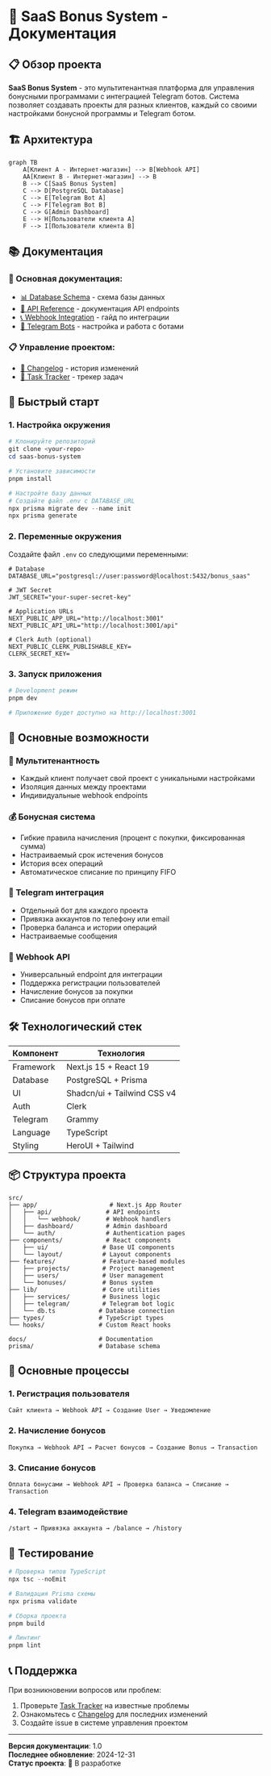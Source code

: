 # 🎯 SaaS Bonus System - Документация

## 📋 Обзор проекта

**SaaS Bonus System** - это мультитенантная платформа для управления бонусными программами с интеграцией Telegram ботов. Система позволяет создавать проекты для разных клиентов, каждый со своими настройками бонусной программы и Telegram ботом.

## 🏗️ Архитектура

```mermaid
graph TB
    A[Клиент A - Интернет-магазин] --> B[Webhook API]
    AA[Клиент B - Интернет-магазин] --> B
    B --> C[SaaS Bonus System]
    C --> D[PostgreSQL Database]
    C --> E[Telegram Bot A]
    C --> F[Telegram Bot B]
    C --> G[Admin Dashboard]
    E --> H[Пользователи клиента A]
    F --> I[Пользователи клиента B]
```

## 📚 Документация

### 📖 Основная документация:
- [📊 Database Schema](./database-schema.md) - схема базы данных
- [🔗 API Reference](./api.md) - документация API endpoints
- [📞 Webhook Integration](./webhook-integration.md) - гайд по интеграции
- [🤖 Telegram Bots](./telegram-bots.md) - настройка и работа с ботами

### 📋 Управление проектом:
- [📝 Changelog](./changelog.md) - история изменений
- [📌 Task Tracker](./tasktracker.md) - трекер задач

## 🚀 Быстрый старт

### 1. Настройка окружения

```powershell
# Клонируйте репозиторий
git clone <your-repo>
cd saas-bonus-system

# Установите зависимости
pnpm install

# Настройте базу данных
# Создайте файл .env с DATABASE_URL
npx prisma migrate dev --name init
npx prisma generate
```

### 2. Переменные окружения

Создайте файл `.env` со следующими переменными:

```env
# Database
DATABASE_URL="postgresql://user:password@localhost:5432/bonus_saas"

# JWT Secret
JWT_SECRET="your-super-secret-key"

# Application URLs
NEXT_PUBLIC_APP_URL="http://localhost:3001"
NEXT_PUBLIC_API_URL="http://localhost:3001/api"

# Clerk Auth (optional)
NEXT_PUBLIC_CLERK_PUBLISHABLE_KEY=
CLERK_SECRET_KEY=
```

### 3. Запуск приложения

```powershell
# Development режим
pnpm dev

# Приложение будет доступно на http://localhost:3001
```

## 🎯 Основные возможности

### 🏢 Мультитенантность
- Каждый клиент получает свой проект с уникальными настройками
- Изоляция данных между проектами
- Индивидуальные webhook endpoints

### 💰 Бонусная система
- Гибкие правила начисления (процент с покупки, фиксированная сумма)
- Настраиваемый срок истечения бонусов
- История всех операций
- Автоматическое списание по принципу FIFO

### 🤖 Telegram интеграция
- Отдельный бот для каждого проекта
- Привязка аккаунтов по телефону или email
- Проверка баланса и истории операций
- Настраиваемые сообщения

### 🔗 Webhook API
- Универсальный endpoint для интеграции
- Поддержка регистрации пользователей
- Начисление бонусов за покупки
- Списание бонусов при оплате

## 🛠️ Технологический стек

| Компонент | Технология |
|-----------|------------|
| Framework | Next.js 15 + React 19 |
| Database | PostgreSQL + Prisma |
| UI | Shadcn/ui + Tailwind CSS v4 |
| Auth | Clerk |
| Telegram | Grammy |
| Language | TypeScript |
| Styling | HeroUI + Tailwind |

## 📦 Структура проекта

```
src/
├── app/                    # Next.js App Router
│   ├── api/               # API endpoints
│   │   └── webhook/       # Webhook handlers
│   ├── dashboard/         # Admin dashboard
│   └── auth/              # Authentication pages
├── components/            # React components
│   ├── ui/               # Base UI components
│   └── layout/           # Layout components
├── features/             # Feature-based modules
│   ├── projects/         # Project management
│   ├── users/            # User management
│   └── bonuses/          # Bonus system
├── lib/                  # Core utilities
│   ├── services/         # Business logic
│   ├── telegram/         # Telegram bot logic
│   └── db.ts            # Database connection
├── types/               # TypeScript types
└── hooks/               # Custom React hooks

docs/                    # Documentation
prisma/                  # Database schema
```

## 🔄 Основные процессы

### 1. Регистрация пользователя
```
Сайт клиента → Webhook API → Создание User → Уведомление
```

### 2. Начисление бонусов
```
Покупка → Webhook API → Расчет бонусов → Создание Bonus → Transaction
```

### 3. Списание бонусов
```
Оплата бонусами → Webhook API → Проверка баланса → Списание → Transaction
```

### 4. Telegram взаимодействие
```
/start → Привязка аккаунта → /balance → /history
```

## 🧪 Тестирование

```powershell
# Проверка типов TypeScript
npx tsc --noEmit

# Валидация Prisma схемы
npx prisma validate

# Сборка проекта
pnpm build

# Линтинг
pnpm lint
```

## 📞 Поддержка

При возникновении вопросов или проблем:
1. Проверьте [Task Tracker](./tasktracker.md) на известные проблемы
2. Ознакомьтесь с [Changelog](./changelog.md) для последних изменений
3. Создайте issue в системе управления проектом

---

**Версия документации**: 1.0  
**Последнее обновление**: 2024-12-31  
**Статус проекта**: 🚧 В разработке 